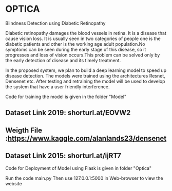 # OPTICA
Blindness Detection using Diabetic Retinopathy

Diabetic retinopathy damages the blood vessels in retina. It is a disease that cause vision loss. It is usually seen in two categories of people one is the diabetic patients and other is the working age adult population.No symptoms can be seen during the early stage of this disease, so it progresses and loss of vision occurs.This problem can be solved only by the early detection of disease and its timely treatment. 

In the proposed system, we plan to build a deep learning model to speed up disease detection.
The models were trained using the architectures Resnet, Densenet etc. After testing and retraining the model will be used to develop the system that have a user friendly interference. 

Code for training the model is given in the folder "Model"
## Dataset Link 2019: shorturl.at/EOVW2
## Weigth File :https://www.kaggle.com/alanlands23/densenet
## Dataset Link 2015: shorturl.at/ijRT7

Code for Deployment of Model using Flask is given in folder "Optica"

Run the code main.py
Then use 127.0.0.1:5000 in Web-browser to view the website 
